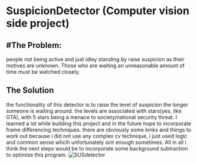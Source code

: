 # SuspicionDetector (Computer vision side project)
#The Problem:
- 
people not being active and just idley standing by raise suspicion as their motives are unknown. Those who are waiting an unreasonable amount of time must be watched closely.

The Solution
-
the functionality of this detector is to raise the level of suspicion the longer someone is waiting around. the levels are associated with stars(yes, like GTA), with 5 stars being a menace to society/national security threat. I learned a lot while building this project and in the future hope to incorporate frame differencing techniques.
there are obviously some kinks and things to work out because i did not use any complex cv technique, i just used logic and common sense whcih unfortunately isnt enough sometimes. All in all i think the next steps would be to incorporate some background subtraction to optimize this program.
![SUSdetector](https://github.com/PeterGQ/SuspicionDetector/assets/93812183/b65da079-a0ae-4f6a-b471-cc34acd818bb)

